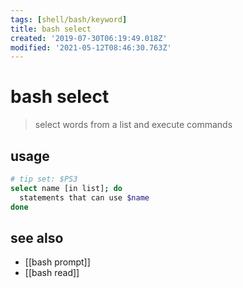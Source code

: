 ```yaml
---
tags: [shell/bash/keyword]
title: bash select
created: '2019-07-30T06:19:49.018Z'
modified: '2021-05-12T08:46:30.763Z'
---
```


# bash select

> select words from a list and execute commands

## usage
```sh
# tip set: $PS3
select name [in list]; do
  statements that can use $name
done
```

## see also
- [[bash prompt]]
- [[bash read]]


